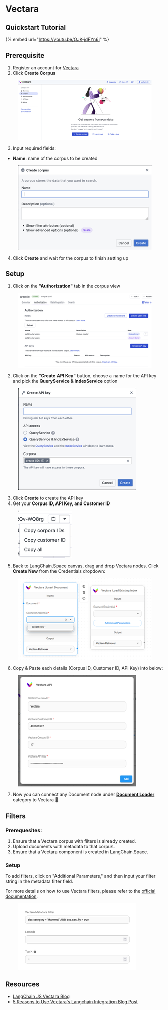 # Vectara

## Quickstart Tutorial

{% embed url="https://youtu.be/OJK-jdFYn6I" %}

## Prerequisite

1. Register an account for [Vectara](https://console.vectara.com/signup)
2. Click **Create Corpus**

<figure><img src="../.gitbook/assets/vectara/1.png" alt=""><figcaption></figcaption></figure>

3. Input required fields:

- **Name**: name of the corpus to be created

<figure><img src="../.gitbook/assets/vectara/2.png" alt="" width="563"><figcaption></figcaption></figure>

4. Click **Create** and wait for the corpus to finish setting up

## Setup

1. Click on the **"Authorization"** tab in the corpus view

<figure><img src="../.gitbook/assets/vectara/3.png" alt=""><figcaption></figcaption></figure>

2. Click on the **"Create API Key"** button, choose a name for the API key and pick the **QueryService & IndexService** option

<figure><img src="../.gitbook/assets/vectara/4.png" alt="" width="375"><figcaption></figcaption></figure>

3. Click **Create** to create the API key
4. Get your **Corpus ID, API Key, and Customer ID**

<figure><img src="../.gitbook/assets/vectara/5.png" alt="" width="170"><figcaption></figcaption></figure>

5. Back to LangChain.Space canvas, drag and drop Vectara nodes. Click **Create New** from the Credentials dropdown:

<figure><img src="../.gitbook/assets/vectara/6.png" alt="" width="563"><figcaption></figcaption></figure>

6. Copy & Paste each details (Corpus ID, Customer ID, API Key) into below:

<figure><img src="../.gitbook/assets/vectara/7.png" alt="" width="375"><figcaption></figcaption></figure>

7. Now you can connect any Document node under [**Document Loader**](../document-loaders.md) category to Vectara [🎉](https://emojipedia.org/party-popper/)

## Filters

### Prerequesites:

1. Ensure that a Vectara corpus with filters is already created.
2. Upload documents with metadata to that corpus.
3. Ensure that a Vectara component is created in LangChain.Space.

### Setup

To add filters, click on "Additional Parameters," and then input your filter string in the metadata filter field.

For more details on how to use Vectara filters, please refer to the <a href="https://docs.vectara.com/docs/common-use-cases/filtering-by-metadata/filter-overview">official documentation</a>.

<figure><img src="../.gitbook/assets/vectara/8.png" alt="" width="375"><figcaption></figcaption></figure>

## Resources

- [LangChain JS Vectara Blog](https://blog.langchain.dev/langchain-vectara-better-together/)
- [5 Reasons to Use Vectara's Langchain Integration Blog Post](https://vectara.com/5-reasons-to-use-vectaras-langchain-integration/)
